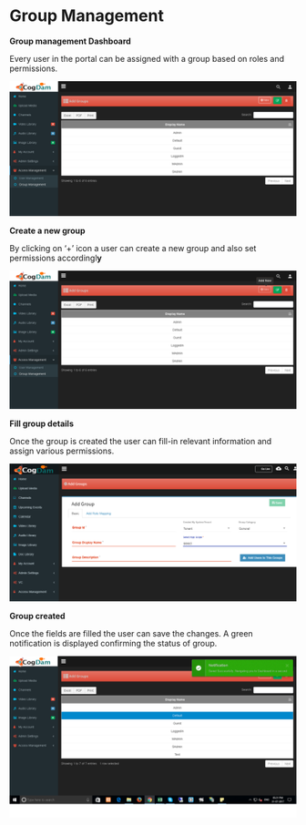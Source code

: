 # Group Management

**Group management Dashboard**

Every user in the portal can be assigned with a group based on roles and permissions.

![](../../.gitbook/assets/image%20%2879%29.png)

**Create a new group**

By clicking on ‘+’ icon a user can create a new group and also set permissions accordingl**y**

![](../../.gitbook/assets/image%20%28122%29.png)

**Fill group details**

Once the group is created the user can fill-in relevant information and assign various permissions.

![](../../.gitbook/assets/image%20%2810%29.png)

**Group created**

Once the fields are filled the user can save the changes. A green notification is displayed confirming the status of group.

![](../../.gitbook/assets/image%20%28126%29.png)

